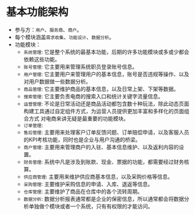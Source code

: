 
# 基本功能架构

* 参与方：`用户`、`服务商`、`商户`。
* 每个模块涵盖`需求收集`、`功能设计`、`数据分析`。
* 功能模块：
	* `系统管理`: 它是整个系统的最基本功能，后期的许多功能模块或多或少都会依赖这些功能。
	* `账号管理`: 它主要用来管理系统职员登录账号信息。
	* `用户管理`: 它主要用户来管理用户的基本信息，账号是否违规等操作、以及对用户数据做一些数据分析。
	* `商品管理`: 它主要维护商品的基本信息，以及日常上架、下架等数据。
	* `搜索管理`: 它主要负责电商的搜索入口和统计关键字流量信息。
	* `运营管理`: 不论是日常活动还是商品活动都包含数十种玩法，除此动态页面构建工具通过自定组件方式，为运营人员提供更加丰富和多样化的页面组合方式 对电商来讲无疑是最重要的功能模块。
	* `订单管理`: 
	* `售后管理`: 主要用来处理客户订单反馈问题、订单赔偿申请，以及客服人员的KPI考核功能，同时也是企业与用户沟通的桥梁。
	* `商户管理`: 主要用来管理商户的入驻、基本信息维护、以及返利内容的设置。
	* `财务管理`: 系统中凡是涉及到账款、现金、票据的功能，都需要经过财务核算。
	* `供应商管理`: 主要用来维护供应商基本信息，以及采购价格等信息。
	* `采购管理`: 主要维护采购信息的申请、入库、退返等信息。
	* `仓库管理`: 主要维护了商品在仓库中的各个流转周期。
	* `数据分析`: 数据分析报表通常都是企业的保密信息，所以通常都会将数据分析单独做个模块或者一个系统，只有有权限的才能访问。

